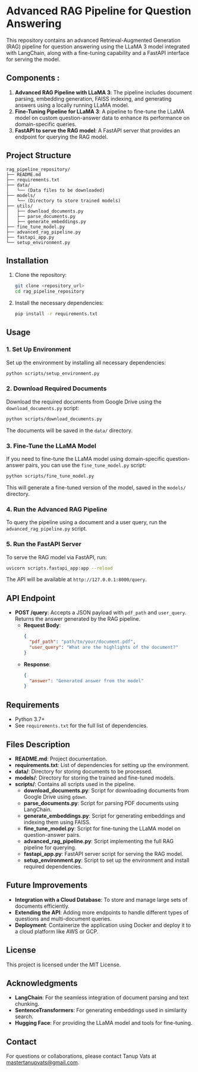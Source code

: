 # Advanced RAG Pipeline for Question Answering

This repository contains an advanced Retrieval-Augmented Generation (RAG) pipeline for question answering using the LLaMA 3 model integrated with LangChain, along with a fine-tuning capability and a FastAPI interface for serving the model.

## Components :
1. **Advanced RAG Pipeline with LLaMA 3**: The pipeline includes document parsing, embedding generation, FAISS indexing, and generating answers using a locally running LLaMA model.
2. **Fine-Tuning Pipeline for LLaMA 3**: A pipeline to fine-tune the LLaMA model on custom question-answer data to enhance its performance on domain-specific queries.
3. **FastAPI to serve the RAG model**: A FastAPI server that provides an endpoint for querying the RAG model.

## Project Structure
```
rag_pipeline_repository/
├── README.md
├── requirements.txt
├── data/
│   └── (Data files to be downloaded)
├── models/
│   └── (Directory to store trained models)
├── utils/
│   ├── download_documents.py
│   ├── parse_documents.py
│   ├── generate_embeddings.py
├── fine_tune_model.py
├── advanced_rag_pipeline.py
├── fastapi_app.py
└── setup_environment.py
```

## Installation

1. Clone the repository:
   ```bash
   git clone <repository_url>
   cd rag_pipeline_repository
   ```

2. Install the necessary dependencies:
   ```bash
   pip install -r requirements.txt
   ```

## Usage

### 1. Set Up Environment
Set up the environment by installing all necessary dependencies:
```bash
python scripts/setup_environment.py
```

### 2. Download Required Documents
Download the required documents from Google Drive using the `download_documents.py` script:
```bash
python scripts/download_documents.py
```
The documents will be saved in the `data/` directory.

### 3. Fine-Tune the LLaMA Model
If you need to fine-tune the LLaMA model using domain-specific question-answer pairs, you can use the `fine_tune_model.py` script:
```bash
python scripts/fine_tune_model.py
```
This will generate a fine-tuned version of the model, saved in the `models/` directory.

### 4. Run the Advanced RAG Pipeline
To query the pipeline using a document and a user query, run the `advanced_rag_pipeline.py` script.

### 5. Run the FastAPI Server
To serve the RAG model via FastAPI, run:
```bash
uvicorn scripts.fastapi_app:app --reload
```
The API will be available at `http://127.0.0.1:8000/query`.

## API Endpoint

- **POST /query**: Accepts a JSON payload with `pdf_path` and `user_query`. Returns the answer generated by the RAG pipeline.
  - **Request Body**:
    ```json
    {
      "pdf_path": "path/to/your/document.pdf",
      "user_query": "What are the highlights of the document?"
    }
    ```
  - **Response**:
    ```json
    {
      "answer": "Generated answer from the model"
    }
    ```

## Requirements
- Python 3.7+
- See `requirements.txt` for the full list of dependencies.

## Files Description

- **README.md**: Project documentation.
- **requirements.txt**: List of dependencies for setting up the environment.
- **data/**: Directory for storing documents to be processed.
- **models/**: Directory for storing the trained and fine-tuned models.
- **scripts/**: Contains all scripts used in the pipeline.
  - **download_documents.py**: Script for downloading documents from Google Drive using `gdown`.
  - **parse_documents.py**: Script for parsing PDF documents using LangChain.
  - **generate_embeddings.py**: Script for generating embeddings and indexing them using FAISS.
  - **fine_tune_model.py**: Script for fine-tuning the LLaMA model on question-answer pairs.
  - **advanced_rag_pipeline.py**: Script implementing the full RAG pipeline for querying.
  - **fastapi_app.py**: FastAPI server script for serving the RAG model.
  - **setup_environment.py**: Script to set up the environment and install required dependencies.

## Future Improvements
- **Integration with a Cloud Database**: To store and manage large sets of documents efficiently.
- **Extending the API**: Adding more endpoints to handle different types of questions and multi-document queries.
- **Deployment**: Containerize the application using Docker and deploy it to a cloud platform like AWS or GCP.

## License
This project is licensed under the MIT License.

## Acknowledgments
- **LangChain**: For the seamless integration of document parsing and text chunking.
- **SentenceTransformers**: For generating embeddings used in similarity search.
- **Hugging Face**: For providing the LLaMA model and tools for fine-tuning.

## Contact
For questions or collaborations, please contact Tanup Vats at mastertanupvats@gmail.com.
